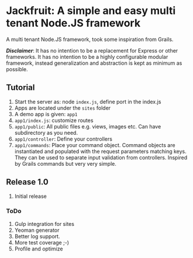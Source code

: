 # Jackfruit: A simple and easy multi tenant Node.JS framework

A multi tenant Node.JS framework, took some inspiration from Grails.

_**Disclaimer**_:
It has no intention to be a replacement for Express or other frameworks.
It has no intention to be a highly configurable modular framework, instead generalization and abstraction is kept as minimum as possible.

## Tutorial
1. Start the server as: node `index.js`, define port in the index.js
2. Apps are located under the `sites` folder
3. A demo app is given: `app1`
4. `app1/index.js`: customize routes
5. `app1/public`: All public files e.g. views, images etc. Can have subdirectory as you need.
6. `app1/controller`: Define your controllers
7. `app1/commands`: Place your command object. Command objects are instantiated and populated with the request parameters matching keys. They can be used to separate input validation from controllers. Inspired by Grails commands but very very simple.



## Release 1.0
1. Initial release

### ToDo
1. Gulp integration for sites
2. Yeoman generator
3. Better log support.
4. More test coverage ;-) 
5. Profile and optimize

